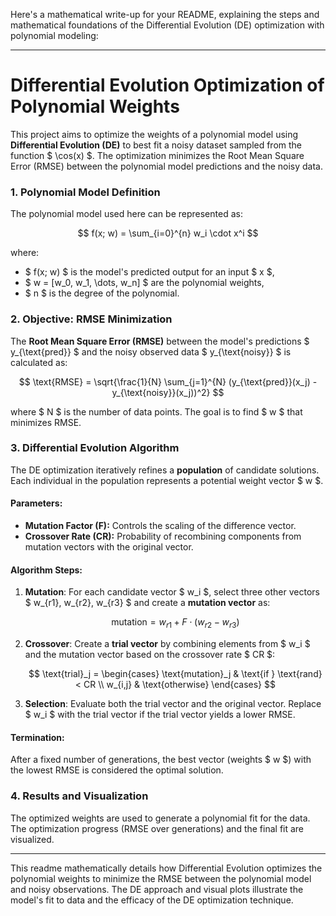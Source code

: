 Here's a mathematical write-up for your README, explaining the steps and mathematical foundations of the Differential Evolution (DE) optimization with polynomial modeling:

---

# Differential Evolution Optimization of Polynomial Weights

This project aims to optimize the weights of a polynomial model using **Differential Evolution (DE)** to best fit a noisy dataset sampled from the function $ \cos(x) $. The optimization minimizes the Root Mean Square Error (RMSE) between the polynomial model predictions and the noisy data.

### 1. **Polynomial Model Definition**

The polynomial model used here can be represented as:

$$
f(x; w) = \sum_{i=0}^{n} w_i \cdot x^i
$$

where:
- $ f(x; w) $ is the model's predicted output for an input $ x $,
- $ w = [w_0, w_1, \dots, w_n] $ are the polynomial weights,
- $ n $ is the degree of the polynomial.

### 2. **Objective: RMSE Minimization**

The **Root Mean Square Error (RMSE)** between the model's predictions $ y_{\text{pred}} $ and the noisy observed data $ y_{\text{noisy}} $ is calculated as:

$$
\text{RMSE} = \sqrt{\frac{1}{N} \sum_{j=1}^{N} (y_{\text{pred}}(x_j) - y_{\text{noisy}}(x_j))^2}
$$

where $ N $ is the number of data points. The goal is to find $ w $ that minimizes RMSE.

### 3. **Differential Evolution Algorithm**

The DE optimization iteratively refines a **population** of candidate solutions. Each individual in the population represents a potential weight vector $ w $.

#### Parameters:
- **Mutation Factor (F):** Controls the scaling of the difference vector.
- **Crossover Rate (CR):** Probability of recombining components from mutation vectors with the original vector.

#### Algorithm Steps:

1. **Mutation**: For each candidate vector $ w_i $, select three other vectors $ w_{r1}, w_{r2}, w_{r3} $ and create a **mutation vector** as:

   $$
   \text{mutation} = w_{r1} + F \cdot (w_{r2} - w_{r3})
   $$

2. **Crossover**: Create a **trial vector** by combining elements from $ w_i $ and the mutation vector based on the crossover rate $ CR $:

   $$
   \text{trial}_j = 
   \begin{cases} 
      \text{mutation}_j & \text{if } \text{rand} < CR \\
      w_{i,j} & \text{otherwise}
   \end{cases}
   $$

3. **Selection**: Evaluate both the trial vector and the original vector. Replace $ w_i $ with the trial vector if the trial vector yields a lower RMSE.

#### Termination:
After a fixed number of generations, the best vector (weights $ w $) with the lowest RMSE is considered the optimal solution.

### 4. **Results and Visualization**

The optimized weights are used to generate a polynomial fit for the data. The optimization progress (RMSE over generations) and the final fit are visualized.

---

This readme mathematically details how Differential Evolution optimizes the polynomial weights to minimize the RMSE between the polynomial model and noisy observations. The DE approach and visual plots illustrate the model's fit to data and the efficacy of the DE optimization technique.